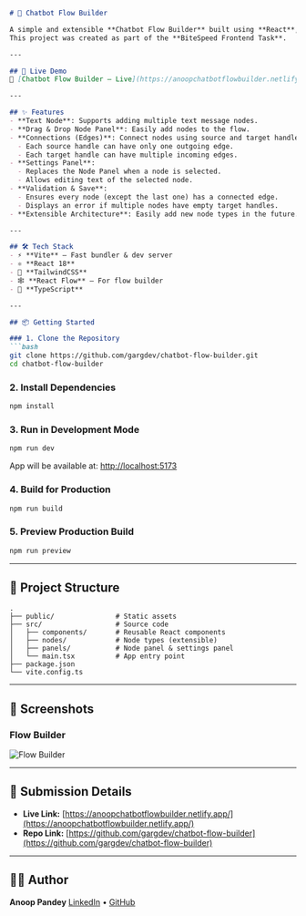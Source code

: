 ````markdown
# 🧩 Chatbot Flow Builder

A simple and extensible **Chatbot Flow Builder** built using **React**, **React Flow**, **TypeScript**, and **TailwindCSS**.  
This project was created as part of the **BiteSpeed Frontend Task**.

---

## 🚀 Live Demo
🔗 [Chatbot Flow Builder – Live](https://anoopchatbotflowbuilder.netlify.app/)

---

## ✨ Features
- **Text Node**: Supports adding multiple text message nodes.
- **Drag & Drop Node Panel**: Easily add nodes to the flow.
- **Connections (Edges)**: Connect nodes using source and target handles.
  - Each source handle can have only one outgoing edge.
  - Each target handle can have multiple incoming edges.
- **Settings Panel**:
  - Replaces the Node Panel when a node is selected.
  - Allows editing text of the selected node.
- **Validation & Save**:
  - Ensures every node (except the last one) has a connected edge.
  - Displays an error if multiple nodes have empty target handles.
- **Extensible Architecture**: Easily add new node types in the future.

---

## 🛠️ Tech Stack
- ⚡ **Vite** – Fast bundler & dev server
- ⚛️ **React 18**
- 🎨 **TailwindCSS**
- 🕸️ **React Flow** – For flow builder
- 🔧 **TypeScript**

---

## 📦 Getting Started

### 1. Clone the Repository
```bash
git clone https://github.com/gargdev/chatbot-flow-builder.git
cd chatbot-flow-builder
````

### 2. Install Dependencies

```bash
npm install
```

### 3. Run in Development Mode

```bash
npm run dev
```

App will be available at: [http://localhost:5173](http://localhost:5173)

### 4. Build for Production

```bash
npm run build
```

### 5. Preview Production Build

```bash
npm run preview
```

---

## 📂 Project Structure

```
.
├── public/               # Static assets
├── src/                  # Source code
│   ├── components/       # Reusable React components
│   ├── nodes/            # Node types (extensible)
│   ├── panels/           # Node panel & settings panel
│   └── main.tsx          # App entry point
├── package.json
└── vite.config.ts
```

---

## 📸 Screenshots

### Flow Builder

![Flow Builder](https://raw.githubusercontent.com/gargdev/chatbot-flow-builder/main/screenshots/flow-builder.png)

---

## 📝 Submission Details

* **Live Link:** [https://anoopchatbotflowbuilder.netlify.app/](https://anoopchatbotflowbuilder.netlify.app/)
* **Repo Link:** [https://github.com/gargdev/chatbot-flow-builder](https://github.com/gargdev/chatbot-flow-builder)

---

## 👨‍💻 Author

**Anoop Pandey**
[LinkedIn](https://www.linkedin.com/in/anooppandey) • [GitHub](https://github.com/gargdev)

```
```
